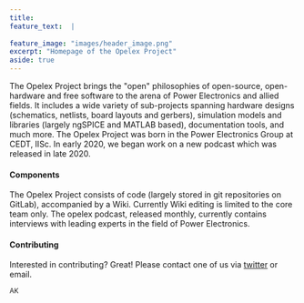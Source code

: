 ```yaml
---
title: 
feature_text:  |
  
feature_image: "images/header_image.png"
excerpt: "Homepage of the Opelex Project"
aside: true
---
```


The Opelex Project brings the "open" philosophies of open-source, open-hardware and free software to the arena of Power Electronics and allied fields. It includes a wide variety of sub-projects spanning hardware designs (schematics, netlists, board layouts and gerbers), simulation models and libraries (largely ngSPICE and MATLAB based), documentation tools, and much more. The Opelex Project was born in the Power Electronics Group at CEDT, IISc. In early 2020, we began work on a new podcast which was released in late 2020.

#### Components
The Opelex Project consists of code (largely stored in git repositories on GitLab), accompanied by a Wiki.
Currently Wiki editing is limited to the core team only. The opelex podcast, released monthly, currently contains interviews with leading experts in the field of Power Electronics. 

#### Contributing
Interested in contributing? Great!
Please contact one of us via [twitter](https://twitter.com/opelexnet "@opelexnet") or email.

<small>AK</small>
